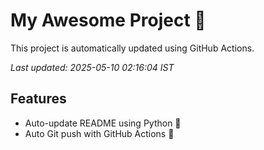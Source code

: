 # My Awesome Project 🚀

This project is automatically updated using GitHub Actions.

_Last updated: 2025-05-10 02:16:04 IST_

## Features
- Auto-update README using Python 🐍
- Auto Git push with GitHub Actions 🤖
